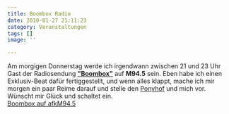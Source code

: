 ```yaml
---
title: Boombox Radio
date: 2010-01-27 21:11:23
category: Veranstaltungen
tags: []
image: ''

---
```


Am morgigen Donnerstag werde ich irgendwann zwischen 21 und 23 Uhr Gast der Radiosendung [**"Boombox"**](http://www.afk.de/list.php?afk_id=4&kat_id=18&layout_id=17&sendung_id=43&sendung_name=Boombox) auf **M94.5** sein. Eben habe ich einen Exklusiv-Beat dafür fertiggestellt, und wenn alles klappt, mache ich mir morgen ein paar Reime darauf und stelle den [Ponyhof](/musik/das-leben-ist-kein-ponyhof) und mich vor. Wünscht mir Glück und schaltet ein.  
[Boombox auf afkM94.5](http://www.afk.de/list.php?afk_id=4&kat_id=18&layout_id=17&sendung_id=43&sendung_name=Boombox)
